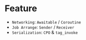 # Feature
- `Networking`: `Awaitable` / `Coroutine`
- `Job Arrange`: `Sender` / `Receiver`
- `Serialization`: `CPO` & `tag_invoke`